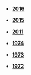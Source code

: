* **[2016](de/2016/)**

* **[2015](de/2015/)**

* **[2011](de/2011/)**

* **[1974](de/1974/)**

* **[1973](de/1973/)**

* **[1972](de/1972/)**
